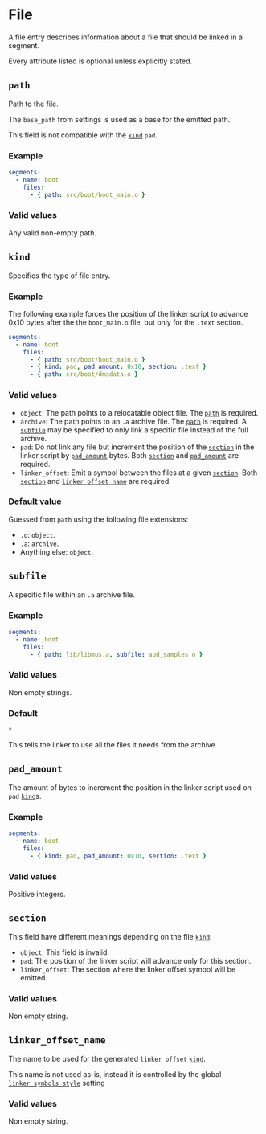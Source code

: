 # File

A file entry describes information about a file that should be linked in a
segment.

Every attribute listed is optional unless explicitly stated.

## `path`

Path to the file.

The `base_path` from settings is used as a base for the emitted path.

This field is not compatible with the [`kind`](#kind) `pad`.

### Example

```yaml
segments:
  - name: boot
    files:
      - { path: src/boot/boot_main.o }
```

### Valid values

Any valid non-empty path.

## `kind`

Specifies the type of file entry.

### Example

The following example forces the position of the linker script to advance 0x10
bytes after the the `boot_main.o` file, but only for the `.text` section.

```yaml
segments:
  - name: boot
    files:
      - { path: src/boot/boot_main.o }
      - { kind: pad, pad_amount: 0x10, section: .text }
      - { path: src/boot/dmadata.o }
```

### Valid values

- `object`: The path points to a relocatable object file. The [`path`](#path) is
  required.
- `archive`: The path points to an `.a` archive file. The [`path`](#path) is
  required. A [`subfile`](#subfile) may be specified to only link a
  specific file instead of the full archive.
- `pad`: Do not link any file but increment the position of the
  [`section`](#section) in the linker script by [`pad_amount`](#pad_amount)
  bytes. Both [`section`](#section) and [`pad_amount`](#pad_amount) are required.
- `linker_offset`: Emit a symbol between the files at a given
  [`section`](#section). Both [`section`](#section) and
  [`linker_offset_name`](#linker_offset_name) are required.

### Default value

Guessed from `path` using the following file extensions:

- `.o`: `object`.
- `.a`: `archive`.
- Anything else: `object`.

## `subfile`

A specific file within an `.a` archive file.

### Example

```yaml
segments:
  - name: boot
    files:
      - { path: lib/libmus.a, subfile: aud_samples.o }
```

### Valid values

Non empty strings.

### Default

`*`

This tells the linker to use all the files it needs from the archive.

## `pad_amount`

The amount of bytes to increment the position in the linker script used on `pad`
[`kind`](#kind)s.

### Example

```yaml
segments:
  - name: boot
    files:
      - { kind: pad, pad_amount: 0x10, section: .text }
```

### Valid values

Positive integers.

## `section`

This field have different meanings depending on the file [`kind`](#kind):

- `object`: This field is invalid.
- `pad`: The position of the linker script will advance only for this section.
- `linker_offset`: The section where the linker offset symbol will be emitted.

### Valid values

Non empty string.

## `linker_offset_name`

The name to be used for the generated `linker offset` [`kind`](#kind).

This name is not used as-is, instead it is controlled by the global
[`linker_symbols_style`](settings.md#linker_symbols_style) setting

### Valid values

Non empty string.
